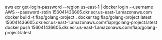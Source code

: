 aws ecr get-login-password --region us-east-1 | docker login --username AWS --password-stdin 156041436605.dkr.ecr.us-east-1.amazonaws.com
docker build -t fiap/golang-project .
docker tag fiap/golang-project:latest 156041436605.dkr.ecr.us-east-1.amazonaws.com/fiap/golang-project:latest
docker push 156041436605.dkr.ecr.us-east-1.amazonaws.com/fiap/golang-project:latest
